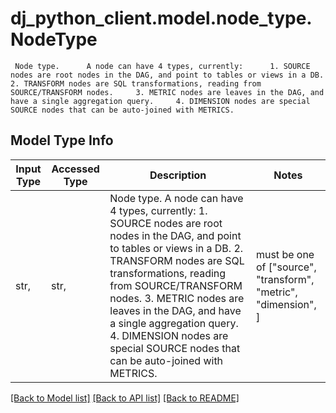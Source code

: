 # dj_python_client.model.node_type.NodeType

     Node type.      A node can have 4 types, currently:      1. SOURCE nodes are root nodes in the DAG, and point to tables or views in a DB.     2. TRANSFORM nodes are SQL transformations, reading from SOURCE/TRANSFORM nodes.     3. METRIC nodes are leaves in the DAG, and have a single aggregation query.     4. DIMENSION nodes are special SOURCE nodes that can be auto-joined with METRICS.     

## Model Type Info
Input Type | Accessed Type | Description | Notes
------------ | ------------- | ------------- | -------------
str,  | str,  |      Node type.      A node can have 4 types, currently:      1. SOURCE nodes are root nodes in the DAG, and point to tables or views in a DB.     2. TRANSFORM nodes are SQL transformations, reading from SOURCE/TRANSFORM nodes.     3. METRIC nodes are leaves in the DAG, and have a single aggregation query.     4. DIMENSION nodes are special SOURCE nodes that can be auto-joined with METRICS.      | must be one of ["source", "transform", "metric", "dimension", ] 

[[Back to Model list]](../../README.md#documentation-for-models) [[Back to API list]](../../README.md#documentation-for-api-endpoints) [[Back to README]](../../README.md)

